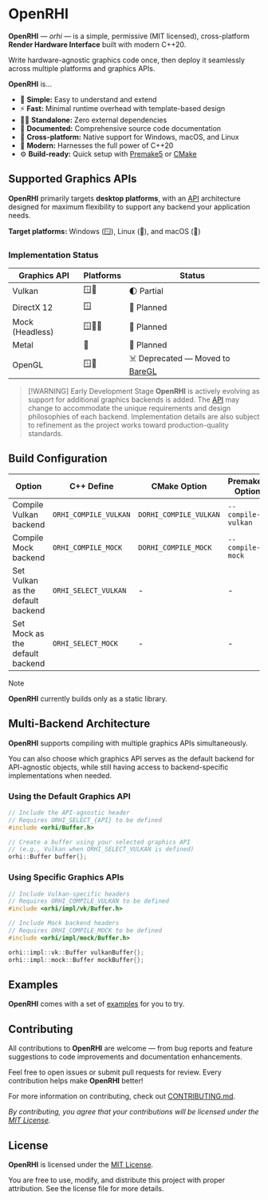 # OpenRHI

**OpenRHI** — *orhi* — is a simple, permissive (MIT licensed), cross-platform **Render Hardware Interface** built with modern C++20.

Write hardware-agnostic graphics code once, then deploy it seamlessly across multiple platforms and graphics APIs.

**OpenRHI** is...
- 🧩 **Simple:** Easy to understand and extend
- ⚡ **Fast:** Minimal runtime overhead with template-based design
- ⛓️‍💥 **Standalone:** Zero external dependencies
- 📃 **Documented:** Comprehensive source code documentation
- 🌈 **Cross-platform:** Native support for Windows, macOS, and Linux
- 🚀 **Modern:** Harnesses the full power of C++20
- ⚙️ **Build-ready:** Quick setup with [Premake5](https://premake.github.io/) or [CMake](https://cmake.org/)

## Supported Graphics APIs

**OpenRHI** primarily targets **desktop platforms**, with an [API](include/orhi/api/) architecture designed for maximum flexibility to support any backend your application needs.

**Target platforms:** Windows (🪟), Linux (🐧), and macOS (🍎)

### Implementation Status

| Graphics API | Platforms | Status |
|-|-|-|
| Vulkan | 🪟🐧 | 🌓 Partial |
| DirectX 12 | 🪟 | 📅 Planned |
| Mock (Headless) | 🪟🐧🍎 | 📅 Planned |
| Metal | 🍎 | 📅 Planned  |
| OpenGL | 🪟🐧 | ☠️ Deprecated — Moved to [BareGL](https://github.com/adriengivry/baregl) |

> [!WARNING] Early Development Stage
> **OpenRHI** is actively evolving as support for additional graphics backends is added. The [API](include/orhi/api/) may change to accommodate the unique requirements and design philosophies of each backend. Implementation details are also subject to refinement as the project works toward production-quality standards.

## Build Configuration
| Option | C++ Define | CMake Option | Premake5 Option |
| - | - | - | - |
| Compile Vulkan backend | `ORHI_COMPILE_VULKAN` | `DORHI_COMPILE_VULKAN` |  `--compile-vulkan` |
| Compile Mock backend | `ORHI_COMPILE_MOCK` | `DORHI_COMPILE_MOCK` | `--compile-mock` |
| Set Vulkan as the default backend | `ORHI_SELECT_VULKAN` | - | - |
| Set Mock as the default backend | `ORHI_SELECT_MOCK` | - | - |

> [!NOTE]
> **OpenRHI** currently builds only as a static library.

## Multi-Backend Architecture
**OpenRHI** supports compiling with multiple graphics APIs simultaneously.

You can also choose which graphics API serves as the default backend for API-agnostic objects, while still having access to backend-specific implementations when needed.

### Using the Default Graphics API
```cpp
// Include the API-agnostic header
// Requires ORHI_SELECT_{API} to be defined
#include <orhi/Buffer.h>

// Create a buffer using your selected graphics API
// (e.g., Vulkan when ORHI_SELECT_VULKAN is defined)
orhi::Buffer buffer{};
```

### Using Specific Graphics APIs
```cpp
// Include Vulkan-specific headers
// Requires ORHI_COMPILE_VULKAN to be defined
#include <orhi/impl/vk/Buffer.h>

// Include Mock backend headers
// Requires ORHI_COMPILE_MOCK to be defined
#include <orhi/impl/mock/Buffer.h>

orhi::impl::vk::Buffer vulkanBuffer{};
orhi::impl::mock::Buffer mockBuffer{};
```

## Examples
**OpenRHI** comes with a set of [examples](examples/) for you to try.

## Contributing
All contributions to **OpenRHI** are welcome — from bug reports and feature suggestions to code improvements and documentation enhancements.

Feel free to open issues or submit pull requests for review. Every contribution helps make **OpenRHI** better!

For more information on contributing, check out [CONTRIBUTING.md](CONTRIBUTING.md).

*By contributing, you agree that your contributions will be licensed under the [MIT License](LICENSE).*


## License
**OpenRHI** is licensed under the [MIT License](LICENSE).

You are free to use, modify, and distribute this project with proper attribution. See the license file for more details.